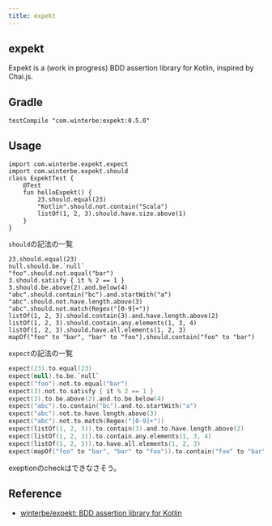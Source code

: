 ```yaml
---
title: expekt
---
```


## expekt
Expekt is a (work in progress) BDD assertion library for Kotlin, inspired by Chai.js.

## Gradle

```
testCompile "com.winterbe:expekt:0.5.0"
```

## Usage

```
import com.winterbe.expekt.expect
import com.winterbe.expekt.should
class ExpektTest {
    @Test
    fun helloExpekt() {
        23.should.equal(23)
        "Kotlin".should.not.contain("Scala")
        listOf(1, 2, 3).should.have.size.above(1)
    }
}
```

`should`の記法の一覧

```
23.should.equal(23)
null.should.be.`null`
"foo".should.not.equal("bar")
3.should.satisfy { it % 2 == 1 }
3.should.be.above(2).and.below(4)
"abc".should.contain("bc").and.startWith("a")
"abc".should.not.have.length.above(3)
"abc".should.not.match(Regex("[0-9]+"))
listOf(1, 2, 3).should.contain(3).and.have.length.above(2)
listOf(1, 2, 3).should.contain.any.elements(1, 3, 4)
listOf(1, 2, 3).should.have.all.elements(1, 2, 3)
mapOf("foo" to "bar", "bar" to "foo").should.contain("foo" to "bar")
```

`expect`の記法の一覧

```kotlin
expect(23).to.equal(23)
expect(null).to.be.`null`
expect("foo").not.to.equal("bar")
expect(3).not.to.satisfy { it % 2 == 1 }
expect(3).to.be.above(2).and.to.be.below(4)
expect("abc").to.contain("bc").and.to.startWith("a")
expect("abc").not.to.have.length.above(3)
expect("abc").not.to.match(Regex("[0-9]+"))
expect(listOf(1, 2, 3)).to.contain(3).and.to.have.length.above(2)
expect(listOf(1, 2, 3)).to.contain.any.elements(1, 3, 4)
expect(listOf(1, 2, 3)).to.have.all.elements(1, 2, 3)
expect(mapOf("foo" to "bar", "bar" to "foo")).to.contain("foo" to "bar")
```

exeptionのcheckはできなさそう。


## Reference
* [winterbe/expekt: BDD assertion library for Kotlin](https://github.com/winterbe/expekt)

